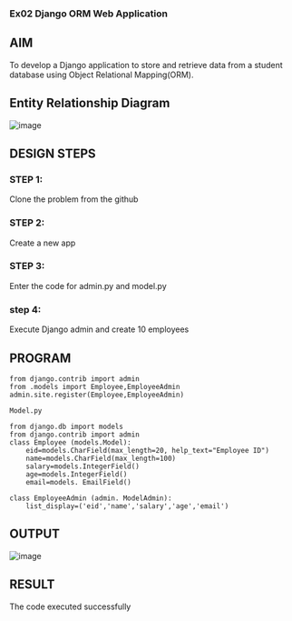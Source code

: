 ### Ex02 Django ORM Web Application

## AIM
To develop a Django application to store and retrieve data from a student database using Object Relational Mapping(ORM).

## Entity Relationship Diagram

![image](https://user-images.githubusercontent.com/120443233/232671700-7adf1484-9c24-4349-9741-5708c52e3ca0.png)

## DESIGN STEPS

### STEP 1:

Clone the problem from the github

### STEP 2:

Create a new app

### STEP 3:

Enter the code for admin.py and model.py

### step 4:

Execute Django admin and create 10 employees

## PROGRAM
```
from django.contrib import admin
from .models import Employee,EmployeeAdmin
admin.site.register(Employee,EmployeeAdmin)

Model.py

from django.db import models
from django.contrib import admin
class Employee (models.Model): 
    eid=models.CharField(max_length=20, help_text="Employee ID") 
    name=models.CharField(max_length=100) 
    salary=models.IntegerField()
    age=models.IntegerField()
    email=models. EmailField()

class EmployeeAdmin (admin. ModelAdmin):
    list_display=('eid','name','salary','age','email')
```

## OUTPUT

![image](https://user-images.githubusercontent.com/120443233/232672146-6cab932e-62eb-40bd-8791-640bc7021990.png)

## RESULT

The code executed successfully



